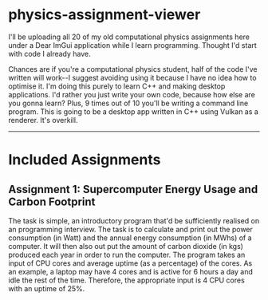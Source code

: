 # physics-assignment-viewer
I'll be uploading all 20 of my old computational physics assignments here under a Dear ImGui application while I learn programming. Thought I'd start with code I already have.

Chances are if you're a computational physics student, half of the code I've written will work--I suggest avoiding using it because I have no idea how to optimise it. I'm doing this purely to learn C++ and making desktop applications. I'd rather you just write your own code, because how else are you gonna learn? Plus, 9 times out of 10 you'll be writing a command line program. This is going to be a desktop app written in C++ using Vulkan as a renderer. It's overkill.

________________________________________________________________________________________________
# Included Assignments

## Assignment 1: Supercomputer Energy Usage and Carbon Footprint
The task is simple, an introductory program that'd be sufficiently realised on an programming interview. The task is to calculate and print out the power consumption (in Watt) and the annual energy consumption (in MWhs) of a computer. It will then also out put the amount of carbon dioxide (in kgs) produced each year in order to run the computer. The program takes an input of CPU cores and average uptime (as a percentage) of the cores. As an example, a laptop may have 4 cores and is active for 6 hours a day and idle the rest of the time. Therefore, the appropriate input is 4 CPU cores with an uptime of 25%.

